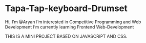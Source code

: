# Tapa-Tap-keyboard-Drumset

Hi, I’m @Aryan
 I’m interested in Competitive Programming and Web Development
 I’m currently learning Frontend Web-Development

THIS IS A MINI PROJECT BASED ON JAVASCRIPT AND CSS.
